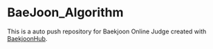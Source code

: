 # BaeJoon_Algorithm
This is a auto push repository for Baekjoon Online Judge created with [BaekjoonHub](https://github.com/BaekjoonHub/BaekjoonHub).
